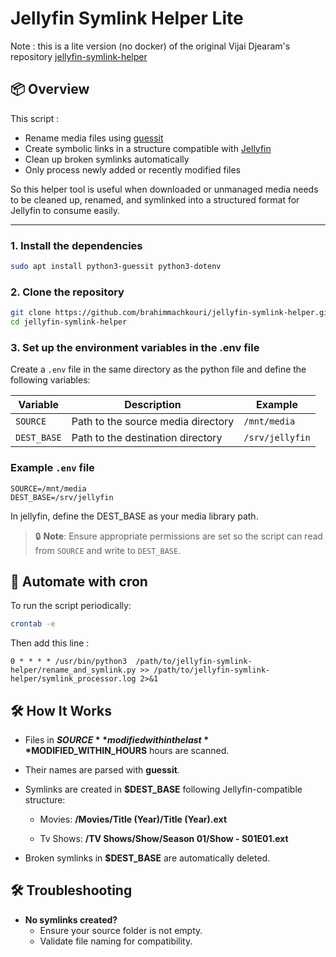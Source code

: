# Jellyfin Symlink Helper Lite

Note : this is a lite version (no docker) of the original Vijai Djearam's repository [jellyfin-symlink-helper](https://github.com/vijaidjearam/jellyfin-symlink-helper)

## 📦 Overview

This script :
- Rename media files using [guessit](https://github.com/guessit-io/guessit)
- Create symbolic links in a structure compatible with [Jellyfin](https://jellyfin.org/)
- Clean up broken symlinks automatically
- Only process newly added or recently modified files

So this helper tool is useful when downloaded or unmanaged media needs to be cleaned up, renamed, and symlinked into a structured format for Jellyfin to consume easily.

---

### 1. Install the dependencies

```bash
sudo apt install python3-guessit python3-dotenv
```

### 2. Clone the repository

```bash
git clone https://github.com/brahimmachkouri/jellyfin-symlink-helper.git
cd jellyfin-symlink-helper
```

### 3. Set up the environment variables in the .env file

Create a `.env` file in the same directory as the python file and define the following variables:

| Variable    | Description                             | Example              |
|-------------|-----------------------------------------|----------------------|
| `SOURCE`    | Path to the source media directory      | `/mnt/media`     |
| `DEST_BASE` | Path to the destination directory       | `/srv/jellyfin`      |

### Example `.env` file

```env
SOURCE=/mnt/media
DEST_BASE=/srv/jellyfin
```

In jellyfin, define the DEST_BASE as your media library path.

> 🔒 **Note**: Ensure appropriate permissions are set so the script can read from `SOURCE` and write to `DEST_BASE`.

## 🔁 Automate with cron
To run the script periodically:

```bash
crontab -e
```

Then add this line :
```
0 * * * * /usr/bin/python3  /path/to/jellyfin-symlink-helper/rename_and_symlink.py >> /path/to/jellyfin-symlink-helper/symlink_processor.log 2>&1
```


## 🛠 How It Works
- Files in **$SOURCE** modified within the last **$MODIFIED_WITHIN_HOURS** hours are scanned.

- Their names are parsed with **guessit**.

- Symlinks are created in **$DEST_BASE** following Jellyfin-compatible structure:

    - Movies: **/Movies/Title (Year)/Title (Year).ext**

    - Tv Shows: **/TV Shows/Show/Season 01/Show - S01E01.ext**

- Broken symlinks in **$DEST_BASE** are automatically deleted.

## 🛠️ Troubleshooting

- **No symlinks created?**
  - Ensure your source folder is not empty.
  - Validate file naming for compatibility.
